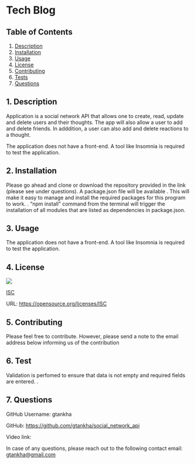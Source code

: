 # Tech Blog


  ## Table of Contents

  1. [Description](#description)
  2. [Installation](#installation)
  3. [Usage](#usage)
  4. [License](#license)
  5. [Contributing](#contributing)
  6. [Tests](#tests)
  7. [Questions](#questions)


  <a name="description"></a>
  ## 1. Description

  Application is a social network API that allows one to create, read, update and delete users and their thoughts. The app will also allow a user to add and delete friends. In adddition, a user can also add and delete reactions to a thought.

  The application does not have a front-end. A tool like Insomnia is required to test the application. 

  <a name="installation"></a> 
  ## 2. Installation

 Please go ahead and clone or download the repository provided in the link (please see under questions).  A package.json file will be available . This will make it easy to manage and install the required packages for this program to work. . “npm install” command from the terminal will trigger the installation of all modules that are listed as dependencies in package.json.

  <a name="usage"></a> 
  ## 3. Usage

  The application does not have a front-end. A tool like Insomnia is required to test the application.

  <a name="license"></a> 
  ## 4. License
   ![](https://img.shields.io/badge/License-ISC-blue.svg)
  
  [ISC](https://opensource.org/licenses/ISC)

  URL: https://opensource.org/licenses/ISC

  <a name="contributing"></a>
  ## 5. Contributing
    
  Please feel free to contribute. However, please send a note to the email address below informing us of the contribution

  <a name="tests"></a> 
  ## 6. Test
      
  Validation is perfomed to ensure that data is not empty and required fields are entered. .

  <a name="questions"></a> 
  ## 7. Questions
  
  GitHub Username: gtankha

  GitHub: https://github.com/gtankha/social_network_api

 Video link: 

  
  In case of any questions, please reach out to the following contact email: gtankha@gmail.com



